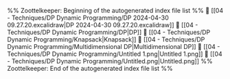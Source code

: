 %% Zoottelkeeper: Beginning of the autogenerated index file list  %%
📄 [[04 - Techniques/DP Dynamic Programming/DP 2024-04-30 09.27.20.excalidraw|DP 2024-04-30 09.27.20.excalidraw]]
📄 [[04 - Techniques/DP Dynamic Programming/DP|DP]]
📄 [[04 - Techniques/DP Dynamic Programming/Knapsack|Knapsack]]
📄 [[04 - Techniques/DP Dynamic Programming/Multidimensional DP|Multidimensional DP]]
📄 [[04 - Techniques/DP Dynamic Programming/Untitled 1.png|Untitled 1.png]]
📄 [[04 - Techniques/DP Dynamic Programming/Untitled.png|Untitled.png]]
%% Zoottelkeeper: End of the autogenerated index file list  %%

